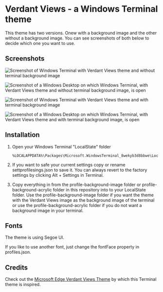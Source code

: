 # Verdant Views - a Windows Terminal theme

This theme has two versions. Onew with a background image and the other without a background image.
You can see screenshots of both below to decide which one you want to use.

## Screenshots

![Screenshot of Windows Terminal with Verdant Views theme and without terminal background image][screenshot-profile-background-acrylic-full-window]

[screenshot-profile-background-acrylic-full-window]: https://raw.githubusercontent.com/MalteRei/windows-terminal-Verdant-Views/master/screenshots/profile-background-acrylic/screenshot-profile-background-acrylic-full-window.png "Verdant Views theme for Windows Terminal"

![Screenshot of a Windows Desktop on which Windows Terminal, with Verdant Views theme and without terminal background image, is open][screenshot-profile-background-acrylic-full-screen]

[screenshot-profile-background-acrylic-full-screen]: https://raw.githubusercontent.com/MalteRei/windows-terminal-Verdant-Views/master/screenshots/profile-background-acrylic/screenshot-profile-background-acrylic-full-screen.png "Verdant Views theme for Windows Terminal"



![Screenshot of Windows Terminal with Verdant Views theme and with terminal background image][screenshot-profile-background-image-full-window]

[screenshot-profile-background-image-full-window]: https://raw.githubusercontent.com/MalteRei/windows-terminal-Verdant-Views/master/screenshots/profile-background-image/screenshot-profile-background-image-full-window.png "Verdant Views theme for Windows Terminal"

![Screenshot of a Windows Desktop on which Windows Terminal, with Verdant Views theme and with terminal background image, is open][screenshot-profile-background-image-full-screen]

[screenshot-profile-background-image-full-screen]: https://raw.githubusercontent.com/MalteRei/windows-terminal-Verdant-Views/master/screenshots/profile-background-image/screenshot-profile-background-image-full-screen.png "Verdant Views theme for Windows Terminal"

## Installation

1. Open your Windows Terminal "LocalState" folder

   ```
   %LOCALAPPDATA%\Packages\Microsoft.WindowsTerminal_8wekyb3d8bbwe\LocalState
   ```

2. If you want to safe your current settings copy or rename settprofilesings.json to save it. You can always revert to the factory settings by clicking Alt + Settings in Terminal.

3. Copy everything in from the profile-background-image folder or profile-background-acrylic folder in this repository into to your LocalState folder. Use the profile-background-image folder if you want the theme with the Verdant Views image as the background image of the terminal or use the profile-background-acrylic folder if you do not want a background image in your terminal.

## Fonts

The theme is using Segoe UI.

If you like to use another font, just change the fontFace property in profiles.json.
 

## Credits

Check out the [Microsoft Edge Verdant Views Theme](https://microsoftedge.microsoft.com/addons/detail/verdant-views/fmilhhhaegopjnkpnbbmfgikfimfdjbc) by which this Terminal theme is inspired.